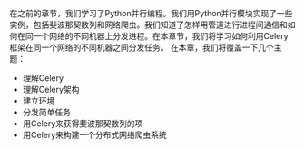 在之前的章节，我们学习了Python并行编程。我们用Python并行模块实现了一些实例，包括斐波那契数列和网络爬虫。我们知道了怎样用管道进行进程间通信和如何在同一个网络的不同机器上分发进程。在本章节，我们将学习如何利用Celery框架在同一个网络的不同机器之间分发任务。
在本章，我们将覆盖一下几个主题：
- 理解Celery
- 理解Celery架构
- 建立环境
- 分发简单任务
- 用Celery来获得斐波那契数列的项
- 用Celery来构建一个分布式网络爬虫系统